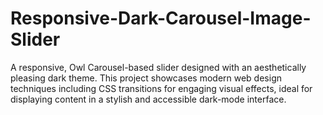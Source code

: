 # Responsive-Dark-Carousel-Image-Slider
A responsive, Owl Carousel-based slider designed with an aesthetically pleasing dark theme. This project showcases modern web design techniques including CSS transitions for engaging visual effects, ideal for displaying content in a stylish and accessible dark-mode interface.
